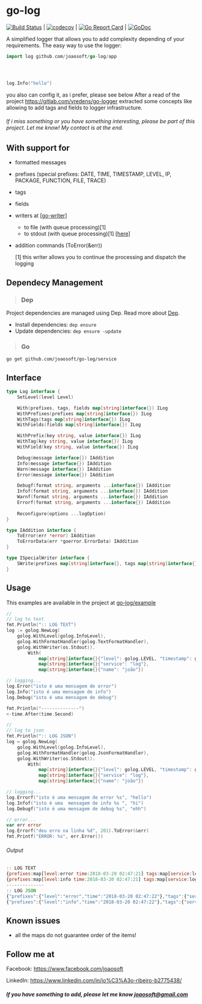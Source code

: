 # go-log
[![Build Status](https://travis-ci.org/joaosoft/go-log.svg?branch=master)](https://travis-ci.org/joaosoft/go-log) | [![codecov](https://codecov.io/gh/joaosoft/go-log/branch/master/graph/badge.svg)](https://codecov.io/gh/joaosoft/go-log) | [![Go Report Card](https://goreportcard.com/badge/github.com/joaosoft/go-log)](https://goreportcard.com/report/github.com/joaosoft/go-log) | [![GoDoc](https://godoc.org/github.com/joaosoft/go-log?status.svg)](https://godoc.org/github.com/joaosoft/go-log/app)

A simplified logger that allows you to add complexity depending of your requirements.
The easy way to use the logger:
``` Go
import log github.com/joaosoft/go-log/app




log.Info("hello")
```
you also can config it, as i prefer, please see below
After a read of the project https://gitlab.com/vredens/go-logger extracted some concepts like allowing to add tags and fields to logger infrastructure. 

###### If i miss something or you have something interesting, please be part of this project. Let me know! My contact is at the end.

## With support for
* formatted messages
* prefixes (special prefixes: DATE, TIME, TIMESTAMP, LEVEL, IP, PACKAGE, FUNCTION, FILE, TRACE)
* tags
* fields
* writers at [[go-writer]](https://github.com/joaosoft/go-writer/tree/master/bin/example)
  * to file (with queue processing)[1] 
  * to stdout (with queue processing)[1] [[here]](https://github.com/joaosoft/go-writer/tree/master/example)
* addition commands (ToError(&err))
  
  [1] this writer allows you to continue the processing and dispatch the logging

## Dependecy Management 
>### Dep

Project dependencies are managed using Dep. Read more about [Dep](https://github.com/golang/dep).
* Install dependencies: `dep ensure`
* Update dependencies: `dep ensure -update`


>### Go
```
go get github.com/joaosoft/go-log/service
```

## Interface 
```go
type Log interface {
	SetLevel(level Level)

	With(prefixes, tags, fields map[string]interface{}) ILog
	WithPrefixes(prefixes map[string]interface{}) ILog
	WithTags(tags map[string]interface{}) ILog
	WithFields(fields map[string]interface{}) ILog

	WithPrefix(key string, value interface{}) ILog
	WithTag(key string, value interface{}) ILog
	WithField(key string, value interface{}) ILog

	Debug(message interface{}) IAddition
	Info(message interface{}) IAddition
	Warn(message interface{}) IAddition
	Error(message interface{}) IAddition

	Debugf(format string, arguments ...interface{}) IAddition
	Infof(format string, arguments ...interface{}) IAddition
	Warnf(format string, arguments ...interface{}) IAddition
	Errorf(format string, arguments ...interface{}) IAddition
	
	Reconfigure(options ...logOption)
}

type IAddition interface {
	ToError(err *error) IAddition
	ToErrorData(err *goerror.ErrorData) IAddition
}

type ISpecialWriter interface {
	SWrite(prefixes map[string]interface{}, tags map[string]interface{}, message interface{}, fields map[string]interface{}) (n int, err error)
}

```

## Usage 
This examples are available in the project at [go-log/example](https://github.com/joaosoft/go-log/tree/master/example)

```go
//
// log to text
fmt.Println(":: LOG TEXT")
log := golog.NewLog(
    golog.WithLevel(golog.InfoLevel), 
    golog.WithFormatHandler(golog.TextFormatHandler), 
    golog.WithWriter(os.Stdout)).
        With(
            map[string]interface{}{"level": golog.LEVEL, "timestamp": golog.TIMESTAMP, "date": golog.DATE, "time": golog.TIME},
            map[string]interface{}{"service": "log"}, 
            map[string]interface{}{"name": "joão"})

// logging...
log.Error("isto é uma mensagem de error")
log.Info("isto é uma mensagem de info")
log.Debug("isto é uma mensagem de debug")

fmt.Println("--------------")
<-time.After(time.Second)

//
// log to json
fmt.Println(":: LOG JSON")
log = golog.NewLog(
    golog.WithLevel(golog.InfoLevel),
    golog.WithFormatHandler(golog.JsonFormatHandler),
    golog.WithWriter(os.Stdout)).
        With(
            map[string]interface{}{"level": golog.LEVEL, "timestamp": golog.TIMESTAMP, "date": golog.DATE, "time": golog.TIME},
            map[string]interface{}{"service": "log"},
            map[string]interface{}{"name": "joão"})

// logging...
log.Errorf("isto é uma mensagem de error %s", "hello")
log.Infof("isto é uma  mensagem de info %s ", "hi")
log.Debugf("isto é uma mensagem de debug %s", "ehh")

// error...
var err error
log.Errorf("deu erro na linha %d", 201).ToError(&err)
fmt.Printf("ERROR: %s", err.Error())
```

###### Output 

```javascript
:: LOG TEXT
{prefixes:map[level:error time:2018-03-20 02:47:21] tags:map[service:log] message:isto é uma mensagem de error fields:map[name:joão]}
{prefixes:map[level:info time:2018-03-20 02:47:21] tags:map[service:log] message:isto é uma mensagem de info fields:map[name:joão]}
--------------
:: LOG JSON
{"prefixes":{"level":"error","time":"2018-03-20 02:47:22"},"tags":{"service":"log"},"message":"isto é uma mensagem de error hello","fields":{"name":"joão"}}
{"prefixes":{"level":"info","time":"2018-03-20 02:47:22"},"tags":{"service":"log"},"message":"isto é uma  mensagem de info hi ","fields":{"name":"joão"}}
```

## Known issues
* all the maps do not guarantee order of the items! 


## Follow me at
Facebook: https://www.facebook.com/joaosoft

LinkedIn: https://www.linkedin.com/in/jo%C3%A3o-ribeiro-b2775438/

##### If you have something to add, please let me know joaosoft@gmail.com
